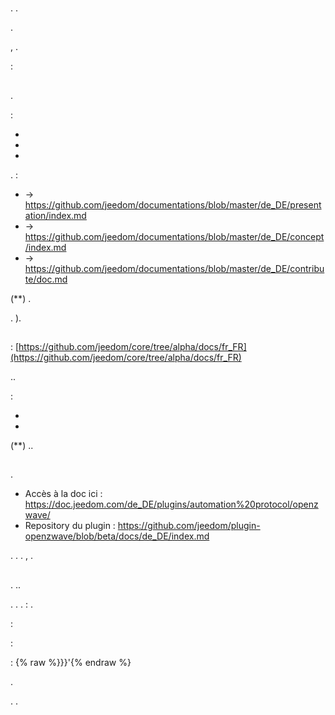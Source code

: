 # 

. .

 [](https://github.com/).

 [](https://community.jeedom.com/), .

 :

## 

.

 :

- [](https://doc.jeedom.com/de_DE/presentation/)
- [](https://doc.jeedom.com/de_DE/concept/)
- [](https://doc.jeedom.com/de_DE/contribute/doc)

 [](https://github.com/jeedom/documentations/tree/master/fr_FR)

.  :

-  -> https://github.com/jeedom/documentations/blob/master/de_DE/presentation/index.md
-  -> https://github.com/jeedom/documentations/blob/master/de_DE/concept/index.md
-  -> https://github.com/jeedom/documentations/blob/master/de_DE/contribute/doc.md

 (**) .

. ).


## 

 : [https://github.com/jeedom/core/tree/alpha/docs/fr_FR](https://github.com/jeedom/core/tree/alpha/docs/fr_FR)

..

 :

- 
- 

 (**)  ..


## 

.



- Accès à la doc ici : https://doc.jeedom.com/de_DE/plugins/automation%20protocol/openzwave/
- Repository du plugin : https://github.com/jeedom/plugin-openzwave/blob/beta/docs/de_DE/index.md

.  [](https://github.com/jeedom) . .  [](https://community.jeedom.com/), .


## 

.  ..

. .  [](https://community.jeedom.com/).  : [](mailto:contact@jeedom.com).

 :

 : 

 : {% raw %}}}'{% endraw %}

.

. .


